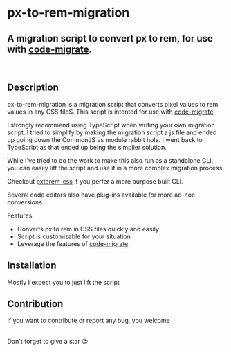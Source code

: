 # px-to-rem-migration

## A migration script to convert px to rem, for use with [code-migrate](https://github.com/ranyitz/code-migrate).

<br>

## Description

px-to-rem-migration is a migration script that converts pixel values to rem values in any CSS fileS. This script is intented for use with [code-migrate](https://github.com/ranyitz/code-migrate). 

I strongly recommend using TypeScript when writing your own migration script. I tried to simplify by making the migration script a js file and ended up going down the CommonJS vs module rabbit hole. I went back to TypeScript as that ended up being the simplier solution.

While I've tried to do the work to make this also run as a standalone CLI, you can easily lift the script and use it in a more complex migration process.

Checkout [pxtorem-css](https://github.com/iqbal-rashed/pxtorem-css) if you perfer a more purpose built CLI.

Several code editors also have plug-ins available for more ad-hoc conversions.

Features:

-   Converts px to rem in CSS files quickly and easily
-   Script is customizable for your situation
-   Leverage the features of [code-migrate](https://github.com/ranyitz/code-migrate)

## Installation

Mostly I expect you to just lift the script

## Contribution

If you want to contribute or report any bug, you welcome

<br>
Don't forget to give a star 😍
